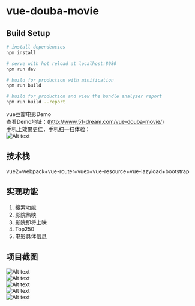 # vue-douba-movie



## Build Setup

``` bash
# install dependencies
npm install

# serve with hot reload at localhost:8080
npm run dev

# build for production with minification
npm run build

# build for production and view the bundle analyzer report
npm run build --report
```

vue豆瓣电影Demo  
查看Demo地址：(http://www.51-dream.com/vue-douba-movie/)  
手机上效果更佳，手机扫一扫体验：  
![Alt text](https://github.com/wangjx0212/GitImage/blob/master/Image/doubanmovie.png)

## 技术栈  
vue2+webpack+vue-router+vuex+vue-resource+vue-lazyload+bootstrap

## 实现功能  
1. 搜索功能
2. 影院热映
3. 影院即将上映
4. Top250
5. 电影具体信息


## 项目截图

![Alt text](https://github.com/wangjx0212/GitImage/blob/master/Image/IMG-6.jpg)  
![Alt text](https://github.com/wangjx0212/GitImage/blob/master/Image/IMG-4.jpg)  
![Alt text](https://github.com/wangjx0212/GitImage/blob/master/Image/IMG-3.jpg)  
![Alt text](https://github.com/wangjx0212/GitImage/blob/master/Image/IMG-2.jpg)  
![Alt text](https://github.com/wangjx0212/GitImage/blob/master/Image/IMG-1.jpg)  